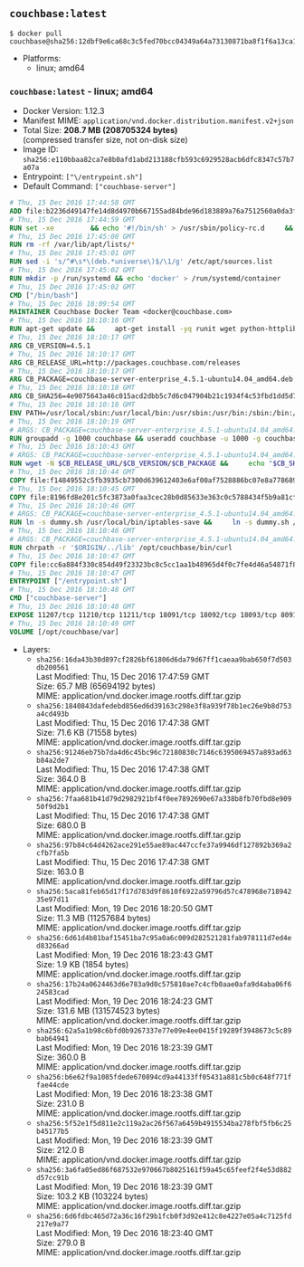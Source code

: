 ## `couchbase:latest`

```console
$ docker pull couchbase@sha256:12dbf9e6ca68c3c5fed70bcc04349a64a73130871ba8f1f6a13ca1a1baad0841
```

-	Platforms:
	-	linux; amd64

### `couchbase:latest` - linux; amd64

-	Docker Version: 1.12.3
-	Manifest MIME: `application/vnd.docker.distribution.manifest.v2+json`
-	Total Size: **208.7 MB (208705324 bytes)**  
	(compressed transfer size, not on-disk size)
-	Image ID: `sha256:e110bbaa82ca7e8b0afd1abd213188cfb593c6929528acb6dfc8347c57b7a07a`
-	Entrypoint: `["\/entrypoint.sh"]`
-	Default Command: `["couchbase-server"]`

```dockerfile
# Thu, 15 Dec 2016 17:44:58 GMT
ADD file:b2236d49147fe14d8d4970b667155ad84bde96d183889a76a7512560a0da3f82 in / 
# Thu, 15 Dec 2016 17:44:59 GMT
RUN set -xe 		&& echo '#!/bin/sh' > /usr/sbin/policy-rc.d 	&& echo 'exit 101' >> /usr/sbin/policy-rc.d 	&& chmod +x /usr/sbin/policy-rc.d 		&& dpkg-divert --local --rename --add /sbin/initctl 	&& cp -a /usr/sbin/policy-rc.d /sbin/initctl 	&& sed -i 's/^exit.*/exit 0/' /sbin/initctl 		&& echo 'force-unsafe-io' > /etc/dpkg/dpkg.cfg.d/docker-apt-speedup 		&& echo 'DPkg::Post-Invoke { "rm -f /var/cache/apt/archives/*.deb /var/cache/apt/archives/partial/*.deb /var/cache/apt/*.bin || true"; };' > /etc/apt/apt.conf.d/docker-clean 	&& echo 'APT::Update::Post-Invoke { "rm -f /var/cache/apt/archives/*.deb /var/cache/apt/archives/partial/*.deb /var/cache/apt/*.bin || true"; };' >> /etc/apt/apt.conf.d/docker-clean 	&& echo 'Dir::Cache::pkgcache ""; Dir::Cache::srcpkgcache "";' >> /etc/apt/apt.conf.d/docker-clean 		&& echo 'Acquire::Languages "none";' > /etc/apt/apt.conf.d/docker-no-languages 		&& echo 'Acquire::GzipIndexes "true"; Acquire::CompressionTypes::Order:: "gz";' > /etc/apt/apt.conf.d/docker-gzip-indexes 		&& echo 'Apt::AutoRemove::SuggestsImportant "false";' > /etc/apt/apt.conf.d/docker-autoremove-suggests
# Thu, 15 Dec 2016 17:45:00 GMT
RUN rm -rf /var/lib/apt/lists/*
# Thu, 15 Dec 2016 17:45:01 GMT
RUN sed -i 's/^#\s*\(deb.*universe\)$/\1/g' /etc/apt/sources.list
# Thu, 15 Dec 2016 17:45:02 GMT
RUN mkdir -p /run/systemd && echo 'docker' > /run/systemd/container
# Thu, 15 Dec 2016 17:45:02 GMT
CMD ["/bin/bash"]
# Thu, 15 Dec 2016 18:09:54 GMT
MAINTAINER Couchbase Docker Team <docker@couchbase.com>
# Thu, 15 Dec 2016 18:10:16 GMT
RUN apt-get update &&     apt-get install -yq runit wget python-httplib2 chrpath     lsof lshw sysstat net-tools numactl  &&     apt-get autoremove && apt-get clean &&     rm -rf /var/lib/apt/lists/* /tmp/* /var/tmp/*
# Thu, 15 Dec 2016 18:10:17 GMT
ARG CB_VERSION=4.5.1
# Thu, 15 Dec 2016 18:10:17 GMT
ARG CB_RELEASE_URL=http://packages.couchbase.com/releases
# Thu, 15 Dec 2016 18:10:17 GMT
ARG CB_PACKAGE=couchbase-server-enterprise_4.5.1-ubuntu14.04_amd64.deb
# Thu, 15 Dec 2016 18:10:18 GMT
ARG CB_SHA256=4e9075643a46c015acd2dbb5c7d6c047904b21c1934f4c53fbd1dd5d73c74c82
# Thu, 15 Dec 2016 18:10:18 GMT
ENV PATH=/usr/local/sbin:/usr/local/bin:/usr/sbin:/usr/bin:/sbin:/bin:/opt/couchbase/bin:/opt/couchbase/bin/tools:/opt/couchbase/bin/install
# Thu, 15 Dec 2016 18:10:19 GMT
# ARGS: CB_PACKAGE=couchbase-server-enterprise_4.5.1-ubuntu14.04_amd64.deb CB_RELEASE_URL=http://packages.couchbase.com/releases CB_SHA256=4e9075643a46c015acd2dbb5c7d6c047904b21c1934f4c53fbd1dd5d73c74c82 CB_VERSION=4.5.1
RUN groupadd -g 1000 couchbase && useradd couchbase -u 1000 -g couchbase -M
# Thu, 15 Dec 2016 18:10:43 GMT
# ARGS: CB_PACKAGE=couchbase-server-enterprise_4.5.1-ubuntu14.04_amd64.deb CB_RELEASE_URL=http://packages.couchbase.com/releases CB_SHA256=4e9075643a46c015acd2dbb5c7d6c047904b21c1934f4c53fbd1dd5d73c74c82 CB_VERSION=4.5.1
RUN wget -N $CB_RELEASE_URL/$CB_VERSION/$CB_PACKAGE &&     echo "$CB_SHA256  $CB_PACKAGE" | sha256sum -c - &&     dpkg -i ./$CB_PACKAGE && rm -f ./$CB_PACKAGE
# Thu, 15 Dec 2016 18:10:44 GMT
COPY file:f14849552c5fb3935cb7300d639612403e6af00af7528886bc07e8a778689a7e in /etc/service/couchbase-server/run 
# Thu, 15 Dec 2016 18:10:45 GMT
COPY file:8196fd8e201c5fc3873a0faa3cec28b0d85633e363c0c5788434f5b9a81cfa5b in /usr/local/bin/ 
# Thu, 15 Dec 2016 18:10:46 GMT
# ARGS: CB_PACKAGE=couchbase-server-enterprise_4.5.1-ubuntu14.04_amd64.deb CB_RELEASE_URL=http://packages.couchbase.com/releases CB_SHA256=4e9075643a46c015acd2dbb5c7d6c047904b21c1934f4c53fbd1dd5d73c74c82 CB_VERSION=4.5.1
RUN ln -s dummy.sh /usr/local/bin/iptables-save &&     ln -s dummy.sh /usr/local/bin/lvdisplay &&     ln -s dummy.sh /usr/local/bin/vgdisplay &&     ln -s dummy.sh /usr/local/bin/pvdisplay
# Thu, 15 Dec 2016 18:10:46 GMT
# ARGS: CB_PACKAGE=couchbase-server-enterprise_4.5.1-ubuntu14.04_amd64.deb CB_RELEASE_URL=http://packages.couchbase.com/releases CB_SHA256=4e9075643a46c015acd2dbb5c7d6c047904b21c1934f4c53fbd1dd5d73c74c82 CB_VERSION=4.5.1
RUN chrpath -r '$ORIGIN/../lib' /opt/couchbase/bin/curl
# Thu, 15 Dec 2016 18:10:47 GMT
COPY file:cc6a884f330c854d49f23323bc8c5cc1aa1b48965d4f0c7fe4d46a54871f866f in / 
# Thu, 15 Dec 2016 18:10:47 GMT
ENTRYPOINT ["/entrypoint.sh"]
# Thu, 15 Dec 2016 18:10:48 GMT
CMD ["couchbase-server"]
# Thu, 15 Dec 2016 18:10:48 GMT
EXPOSE 11207/tcp 11210/tcp 11211/tcp 18091/tcp 18092/tcp 18093/tcp 8091/tcp 8092/tcp 8093/tcp 8094/tcp
# Thu, 15 Dec 2016 18:10:49 GMT
VOLUME [/opt/couchbase/var]
```

-	Layers:
	-	`sha256:16da43b30d897cf2826bf61806d6da79d67ff1caeaa9bab650f7d503db200561`  
		Last Modified: Thu, 15 Dec 2016 17:47:59 GMT  
		Size: 65.7 MB (65694192 bytes)  
		MIME: application/vnd.docker.image.rootfs.diff.tar.gzip
	-	`sha256:1840843dafedebd856ed6d39163c298e3f8a939f78b1ec26e9b8d753a4cd493b`  
		Last Modified: Thu, 15 Dec 2016 17:47:38 GMT  
		Size: 71.6 KB (71558 bytes)  
		MIME: application/vnd.docker.image.rootfs.diff.tar.gzip
	-	`sha256:91246eb75b7da4d6c45bc96c72180830c7146c6395069457a893ad63b84a2de7`  
		Last Modified: Thu, 15 Dec 2016 17:47:38 GMT  
		Size: 364.0 B  
		MIME: application/vnd.docker.image.rootfs.diff.tar.gzip
	-	`sha256:7faa681b41d79d2982921bf4f0ee7892690e67a338b8fb70fbd8e90950f9d2b1`  
		Last Modified: Thu, 15 Dec 2016 17:47:38 GMT  
		Size: 680.0 B  
		MIME: application/vnd.docker.image.rootfs.diff.tar.gzip
	-	`sha256:97b84c64d4262ace291e55ae89ac447ccfe37a9946df127892b369a2cfb7fa5b`  
		Last Modified: Thu, 15 Dec 2016 17:47:38 GMT  
		Size: 163.0 B  
		MIME: application/vnd.docker.image.rootfs.diff.tar.gzip
	-	`sha256:5aca81feb65d17f17d783d9f8610f6922a59796d57c478968e71894235e97d11`  
		Last Modified: Mon, 19 Dec 2016 18:20:50 GMT  
		Size: 11.3 MB (11257684 bytes)  
		MIME: application/vnd.docker.image.rootfs.diff.tar.gzip
	-	`sha256:6d61d4b81baf15451ba7c95a0a6c009d282521281fab978111d7ed4ed83266ad`  
		Last Modified: Mon, 19 Dec 2016 18:23:43 GMT  
		Size: 1.9 KB (1854 bytes)  
		MIME: application/vnd.docker.image.rootfs.diff.tar.gzip
	-	`sha256:17b24a0624463d6e783a9d0c575810ae7c4cfb0aae0afa9d4aba06f624583cad`  
		Last Modified: Mon, 19 Dec 2016 18:24:23 GMT  
		Size: 131.6 MB (131574523 bytes)  
		MIME: application/vnd.docker.image.rootfs.diff.tar.gzip
	-	`sha256:62a5a1b98c6bfd0b9267337e77e09e4ee0415f19289f3948673c5c89bab64941`  
		Last Modified: Mon, 19 Dec 2016 18:23:39 GMT  
		Size: 360.0 B  
		MIME: application/vnd.docker.image.rootfs.diff.tar.gzip
	-	`sha256:b6e62f9a1085fdede670894cd9a44133ff05431a881c5b0c648f771ffae44cde`  
		Last Modified: Mon, 19 Dec 2016 18:23:38 GMT  
		Size: 231.0 B  
		MIME: application/vnd.docker.image.rootfs.diff.tar.gzip
	-	`sha256:5f52e1f5d811e2c119a2ac26f567a6459b4915534ba278fbf5fb6c25b45177b5`  
		Last Modified: Mon, 19 Dec 2016 18:23:39 GMT  
		Size: 212.0 B  
		MIME: application/vnd.docker.image.rootfs.diff.tar.gzip
	-	`sha256:3a6fa05ed86f687532e970667b8025161f59a45c65feef2f4e53d882d57cc91b`  
		Last Modified: Mon, 19 Dec 2016 18:23:39 GMT  
		Size: 103.2 KB (103224 bytes)  
		MIME: application/vnd.docker.image.rootfs.diff.tar.gzip
	-	`sha256:6d6fdbc465d72a36c16f29b1fcb0f3d92e412c8e4227e05a4c7125fd217e9a77`  
		Last Modified: Mon, 19 Dec 2016 18:23:40 GMT  
		Size: 279.0 B  
		MIME: application/vnd.docker.image.rootfs.diff.tar.gzip

